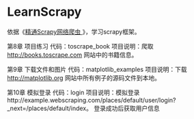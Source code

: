 # LearnScrapy
依据《[精通Scrapy网络爬虫 ](http://item.jd.com/12207223.html?dist=)》，学习scrapy框架。

第8章 项目练习
代码：toscrape_book
项目说明：爬取 http://books.toscrape.com 网站中的书籍信息。

第9章 下载文件和图片
代码：matplotlib_examples
项目说明：下载 http://matplotlib.org 网站中所有例子的源码文件到本地。

第10章 模拟登录
代码：login
项目说明：模拟登录http://example.webscraping.com/places/default/user/login?_next=/places/default/index。 登录成功后获取用户信息 



